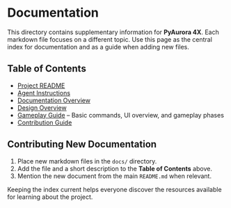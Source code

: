# Documentation

This directory contains supplementary information for **PyAurora 4X**. Each
markdown file focuses on a different topic. Use this page as the central index
for documentation and as a guide when adding new files.

## Table of Contents
- [Project README](../README.md)
- [Agent Instructions](../AGENTS.md)
- [Documentation Overview](README.md)
- [Design Overview](design_overview.md)
- [Gameplay Guide](gameplay_guide.md) – Basic commands, UI overview, and gameplay phases
- [Contribution Guide](contributing.md)


## Contributing New Documentation

1. Place new markdown files in the `docs/` directory.
2. Add the file and a short description to the **Table of Contents** above.
3. Mention the new document from the main `README.md` when relevant.

Keeping the index current helps everyone discover the resources available for
learning about the project.
